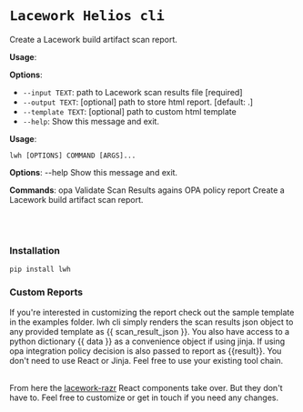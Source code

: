# `Lacework Helios cli`

Create a Lacework build artifact scan report.

**Usage**:


**Options**:

* `--input TEXT`: path to Lacework scan results file  [required]
* `--output TEXT`: [optional] path to store html report.  [default: .]
* `--template TEXT`: [optional] path to custom html template
* `--help`: Show this message and exit.

**Usage**:
```console
lwh [OPTIONS] COMMAND [ARGS]...
```

**Options**:
  --help  Show this message and exit.

**Commands**:
  opa     Validate Scan Results agains OPA policy
  report  Create a Lacework build artifact scan report.



<br/><br/>
### Installation
`pip install lwh`

### Custom Reports
If you're interested in customizing the report check out the sample template in the examples folder.
lwh cli simply renders the scan results json object to any provided template as {{ scan_result_json }}.
You also have access to a python dictionary {{ data }} as a convenience object if using jinja. If using opa integration
policy decision is also passed to report as {{result}}. You don't need to use React or Jinja. Feel free to use your 
existing tool chain.<br/><br/>

From here the [lacework-razr](https://github.com/jeffthorne/lacework-razr) React components take over. But they don't have to. 
Feel free to customize or get in touch if you need any changes.
